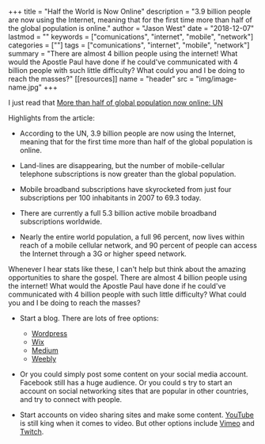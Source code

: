 +++
title = "Half the World is Now Online"
description = "3.9 billion people are now using the Internet, meaning that for the first time more than half of the global population is online."
author = "Jason West"
date = "2018-12-07"
lastmod = ""
keywords = ["comunications", "internet", "mobile", "network"]
categories = [""]
tags = ["comunications", "internet", "mobile", "network"]
summary = "There are almost 4 billion people using the internet! What would the Apostle Paul have done if he could've communicated with 4 billion people with such little difficulty? What could you and I be doing to reach the masses?"
[[resources]]
  name = "header"
  src = "img/image-name.jpg"
+++

I just read that [More than half of global population now online: UN](https://sg.news.yahoo.com/more-half-global-population-now-115946999.html)

Highlights from the article:

* According to the UN, 3.9 billion people are now using the Internet, meaning that for the first time more than half of the global population is online.

* Land-lines are disappearing, but the number of mobile-cellular telephone subscriptions is now greater than the global population.

* Mobile broadband subscriptions have skyrocketed from just four subscriptions per 100 inhabitants in 2007 to 69.3 today.

* There are currently a full 5.3 billion active mobile broadband subscriptions worldwide.

* Nearly the entire world population, a full 96 percent, now lives within reach of a mobile cellular network, and 90 percent of people can access the Internet through a 3G or higher speed network.


Whenever I hear stats like these, I can't help but think about the amazing opportunities to share the gospel. There are almost 4 billion people using the internet! What would the Apostle Paul have done if he could've communicated with 4 billion people with such little difficulty? What could you and I be doing to reach the masses?

* Start a blog. There are lots of free options:
  * [Wordpress](http://www.wordpress.org)
  * [Wix](http://www.wix.com)
  * [Medium](http://www.medium.com)
  * [Weebly](http://www.weebly.com)

* Or you could simply post some content on your social media account. Facebook still has a huge audience. Or you could s try to start an account on social networking sites that are popular in other countries, and try to connect with people.

* Start accounts on video sharing sites and make some content. [YouTube](http://www.youtube.com) is still king when it comes to video. But other options include [Vimeo](http://www.vimeo.com) and [Twitch](http://www.twitch.com).
